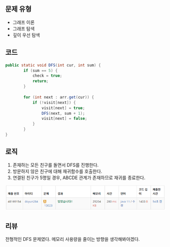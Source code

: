 ## 문제 유형
- 그래프 이론
- 그래프 탐색
- 깊이 우선 탐색

## 코드
```java
public static void DFS(int cur, int sum) {
        if (sum == 5) {
            check = true;
            return;
        }

        for (int next : arr.get(cur)) {
            if (!visit[next]) {
                visit[next] = true;
                DFS(next, sum + 1);
                visit[next] = false;
            }
        }
}
```

## 로직
1. 존재하는 모든 친구를 돌면서 DFS를 진행한다.
2. 방문하지 않은 친구에 대해 재귀함수를 호출한다.
3. 연결된 친구가 5명일 경우, ABCDE 관계가 존재하므로 재귀를 종료한다.

![img.png](img.png)

## 리뷰
전형적인 DFS 문제였다. 메모리 사용량을 줄이는 방향을 생각해봐야겠다.